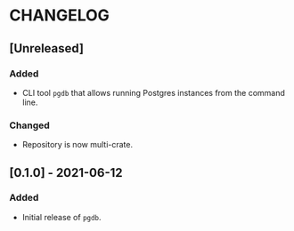 # CHANGELOG

## [Unreleased]

### Added

- CLI tool `pgdb` that allows running Postgres instances from the command line.

### Changed

- Repository is now multi-crate.

## [0.1.0] - 2021-06-12

### Added

- Initial release of `pgdb`.

